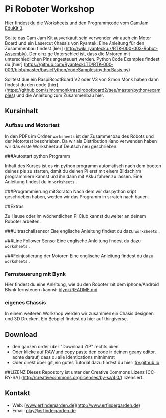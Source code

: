 # Pi Roboter Workshop
Hier findest du die Worksheets und den Programmcode vom [CamJam EduKit 3](http://camjam.me/?page_id=1035). 

Sollte das Cam Jam Kit ausverkauft sein verwenden wir auch ein Motor Board und ein Lasercut Chassis von Ryantek. Eine Anleitung für den Zusammenbau findest [hier] (http://wiki.ryanteck.uk/RTK-000-003-Robot-Assembly). Der einzige Unterschied ist, dass die Motoren mit unterschiedlichen Pins angesteuert werden. Python Code Examples findest du [hier] (https://github.com/RyanteckLTD/RTK-000-003/blob/master/basicPython/codeSamples/pythonBasis.py)

Solltest due ein RaspiRobotBoard V2 oder V3 von Simon Monk haben dann findest du den code [hier] (https://github.com/simonmonk/raspirobotboard2/tree/master/python/examples) und die Anleitung zum Zusammenbau hier.

## Kursinhalt
### Aufbau und Motortest
In den PDFs im Ordner `worksheets` ist der Zusammenbau des Robots und der Motortest beschrieben. Da wir als Distribution Kano verwenden haben wir das erste Worksheet auf Deutsch neu geschrieben. 

###Autostart python Programm

Inhalt des Kurses ist es ein python programm automatisch nach dem booten deines pis zu starten, damit du deinen Pi erst mit einem Bildschirm programmiern kannst und ihn dann mit Akku fahren zu lassen. Eine Anleitung findest du in `worksheets` .

###Programmierung mit Scratch
Nach dem wir das python sript geschrieben haben, werden wir das Programm in scratch nach bauen. 


##Extras

Zu Hause oder im wöchentlichen Pi Club kannst du weiter an deinem Roboter arbeiten. 

###Ultraschallsensor
Eine englische Anleitung findest du dazu `worksheets` 
.

###Line Follower Sensor
Eine englische Anleitung findest du dazu `worksheets` 
.

###Feinjustierung der Motoren
Eine englische Anleitung findest du dazu `worksheets` 
.

### Fernsteuerung mit Blynk
Hier findest du eine Anleitung, wie du den Roboter mit dem iphone/Android Blynk fernsteuern kannst: [blynk/README.md](blynk/README.md)

### eigenes Chassis
In einem weiteren Workshop werden wir zusammen ein Chasis designen und 3D Drucken. Ein Beispiel findest du hier auf thingiverse. 

## Download 
* den ganzen order über "Download ZIP" rechts oben
* Oder klicke auf RAW und copy paste den code in deinen geany editor, achte darauf, dass du alle Identications mitnimmst
* Oder direkt über git, ein gutes Tutorial dazu findest du hier: [try.github.io](https://try.github.io)

##LIZENZ
Dieses Repository ist unter der Creative Commons Lizenz [CC-BY-SA] (http://creativecommons.org/licenses/by-sa/4.0/) lizensiert. 


## Kontakt
* Web: [www.erfindergarden.de](http://www.erfindergarden.de)
* Email: [play@erfindergarden.de](mailto:play@erfindergarden.de)